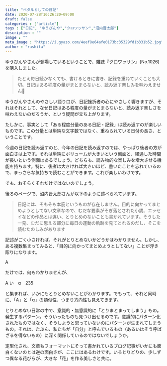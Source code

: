 ```yaml
---
title: "ペタルとしての日記"
date: 2020-07-28T16:26:20+09:00
draft: false
categories : ["article"]
tags : ["日記", "ゆうびんや","クロワッサン","沼内晋太郎"]
description : ""
image : ""
meta_image : "https://i.gyazo.com/4eef8e64afe0173bc35329fd1b331b52.jpg"
author : "rashita"
---
```


ゆうびんやさんが登場しているということで、雑誌『クロワッサン』(No.1026)を購入しました。

>たとえ毎日続かなくても、書けるときに書き、記録を重ねていくことも大切。日記はある程度の量がまとまらないと、読み返す楽しみを味わえません

ゆうびんやさんのやさしい語り口が、日記挫折者の心にやさしく響きますが、それはそれとして、なぜ日記はある程度の量がまとまらないと、読み返す楽しさを味わえないのだろうか、という疑問が立ち上がります。

たしかに、事実として「ある程度分量のある日記・記録」は読み返すのが楽しいものです。この分量とは単純な文字数ではなく、重ねられている日付の長さ、ということです。

今週の日記を読み返すのと、今年の日記を読み返すのでは、やっぱり後者の方が面白さは上です。それは単純にボリュームが大きいという側面と、経過した時間が長いという側面はあるでしょう。どちらも、読み物的な楽しみを増大させる機能を持ちます。特に、後者は大きければ大きいほど、書いたことを忘れているので、まっさらな気持ちで読むことができます。これが楽しいわけです。

でも、おそらくそれだけではないのでしょう。

後ろのページで、沼内晋太郎さんが以下のように述べられています。

>日記には、そもそも本筋というものが存在しません。目的に向かってまとめようとしてない文章なので、むだな要素がそぎ落とされた小説、エッセイなどの作品とは違い、とりとめのないことも書かれています。そうした一見、むだに思える部分に毎日の運動の軌跡を見てとれるのだし、そこを読むたのしみがあります

記述がごく小さければ、それがとりとめないかどうかはわかりません。しかし、ある複数集まってみると、「目的に向かってまとめようとしてない」ことが浮き彫りになります。

A

だけでは、何もわかりませんが、

A い　α　235

と集まれば、いかにもとりとめないことがわかります。でもって、それと同時に、「A」と「α」の類似性、つまり方向性も見えてきます。

とりとめない日常の中で、意識的・無意識的に「とりまとまってしまう」もの。発生するパターン。そういったものも見つけ出せるのです。意識的にパターン化されたものではなく、そうしようと思っていないのにパターンが生まれてしまうもの。それは、たぶん、私たちが「自分」と呼んでいるもの（あるいはそう呼ばざるを得ないもの）に深く関係しているのではないでしょうか。

定型化され、文章もフォーマットにそって書かれているブログ記事がいかにも面白くないのとは逆の面白さが、ここにはあるわけです。いろとりどりの、少しずつ異なる花びらが、大きな「花」を作る美しさと共に。